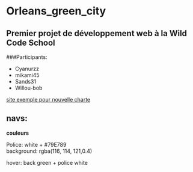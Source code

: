 # Orleans_green_city

## Premier projet de développement web à la Wild Code School  

###Participants:  
* Cyanurzz
* mikami45
* Sands31
* Willou-bob
   
[site exemple pour nouvelle charte](https://growthspark.com/)

## navs:
**couleurs**

Police: white + #79E789  
background: rgba(116, 114, 121,0.4)

hover: back green + police white

